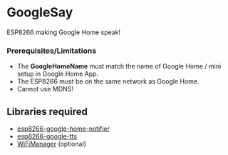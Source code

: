 # GoogleSay
ESP8266 making Google Home speak!

### Prerequisites/Limitations
* The **GoogleHomeName** must match the name of Google Home / mini setup in Google Home App.
* The ESP8266 must be on the same network as Google Home.
* Cannot use MDNS!

## Libraries required
* [esp8266-google-home-notifier](https://github.com/horihiro/esp8266-google-home-notifier)
* [esp8266-google-tts](https://github.com/horihiro/esp8266-google-tts)
* [WiFiManager](https://github.com/tzapu/WiFiManager) (optional)
